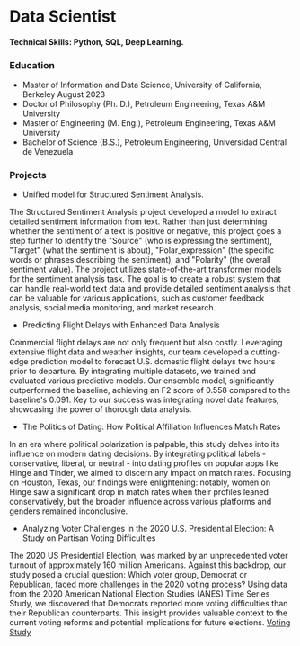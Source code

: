 # Data Scientist
#### Technical Skills: Python, SQL, Deep Learning.

### Education
- Master of Information and Data Science, University of California, Berkeley August 2023
- Doctor of Philosophy (Ph. D.), Petroleum Engineering, Texas A&M University 
- Master of Engineering (M. Eng.), Petroleum Engineering, Texas A&M University
- Bachelor of Science (B.S.), Petroleum Engineering, Universidad Central de Venezuela

### Projects
* Unified model for Structured Sentiment Analysis.
  
The Structured Sentiment Analysis project developed a model to extract detailed sentiment information from text. Rather than just determining whether the sentiment of a text is positive or negative, this project goes a step further to identify the "Source" (who is expressing the sentiment), "Target" (what the sentiment is about), "Polar_expression" (the specific words or phrases describing the sentiment), and "Polarity" (the overall sentiment value). The project utilizes state-of-the-art transformer models for the sentiment analysis task. The goal is to create a robust system that can handle real-world text data and provide detailed sentiment analysis that can be valuable for various applications, such as customer feedback analysis, social media monitoring, and market research.

* Predicting Flight Delays with Enhanced Data Analysis
  
Commercial flight delays are not only frequent but also costly. Leveraging extensive flight data and weather insights, our team developed a cutting-edge prediction model to forecast U.S. domestic flight delays two hours prior to departure. By integrating multiple datasets, we trained and evaluated various predictive models. Our ensemble model, significantly outperformed the baseline, achieving an F2 score of 0.558 compared to the baseline's 0.091. Key to our success was integrating novel data features, showcasing the power of thorough data analysis.

* The Politics of Dating: How Political Affiliation Influences Match Rates
  
In an era where political polarization is palpable, this study delves into its influence on modern dating decisions. By integrating political labels - conservative, liberal, or neutral - into dating profiles on popular apps like Hinge and Tinder, we aimed to discern any impact on match rates. Focusing on Houston, Texas, our findings were enlightening: notably, women on Hinge saw a significant drop in match rates when their profiles leaned conservatively, but the broader influence across various platforms and genders remained inconclusive.

* Analyzing Voter Challenges in the 2020 U.S. Presidential Election: A Study on Partisan Voting Difficulties 
  
The 2020 US Presidential Election, was marked by an unprecedented voter turnout of approximately 160 million Americans. Against this backdrop, our study posed a crucial question: Which voter group, Democrat or Republican, faced more challenges in the 2020 voting process? Using data from the 2020 American National Election Studies (ANES) Time Series Study, we discovered that Democrats reported more voting difficulties than their Republican counterparts. This insight provides valuable context to the current voting reforms and potential implications for future elections.
[Voting Study](https://github.com/njrondon/w203_2020_election)

